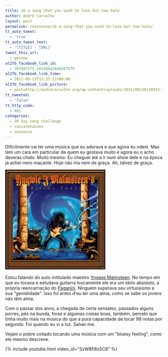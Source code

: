 ```yaml
---
title: 16 a song that you used to love but now hate
author: André Carvalho
layout: post
permalink: /nonsense/16-a-song-that-you-used-to-love-but-now-hate/
tt_auto_tweet:
  - 'true'
tt_auto_tweet_text:
  - '[TITLE] - [URL]'
tweet_this_url:
  - getnew
al2fb_facebook_link_id:
  - 787847575_10150442848267576
al2fb_facebook_link_time:
  - 2011-09-13T12:37:12+00:00
al2fb_facebook_link_picture:
  - post=http://andrecarvalho.org/wp-content/uploads/2011/09/20110913-123026.jpg
tt_tweeted:
  - 'false'
tt_http_code:
  - 401
categories:
  - 30 day song challenge
  - concatenacoes
  - nonsense
---
```


Dificilmente vai ter uma música que eu adorava e que agora eu odeie. Mas tem um cara em particular de quem eu gostava muito e agora eu o acho deveras chato. Muito mesmo. Eu cheguei até a ir num show dele e na época já achei meio maçante. Hoje não iria nem de graça. Ah, talvez de graça.

![20110913-123026.jpg](/wp-content/uploads/2011/09/20110913-123026.jpg)

Estou falando do auto-intitulado maestro [Yngwie Malmsteen](http://en.wikipedia.org/wiki/Yngwie_Malmsteen). No tempo em que eu tocava e estudava guitarra loucamente ele era um ídolo absoluto, a própria reencarnação do [Paganini](http://pt.wikipedia.org/wiki/Niccol%C3%B2_Paganini). Ninguém superava seu virtuosismo e sua "genialidade". Isso foi antes d'eu ter uma alma; como se sabe os jovens não têm alma.

Com o passar dos anos, a chegada de certa sensatez, passados alguns porres, pés na bunda, foras e algumas coisas boas, também, percebi que tinha muito mais na música do que a pura capacidade de tocar 98 notas por segundo. Foi quando eu vi a luz. Salvei-me.

Vejam o pobre coitado tocando uma música com um "bluesy feeling", como ele mesmo descreve.

{% include youtube.html video_id="SzW8fi8z5C8" %}
